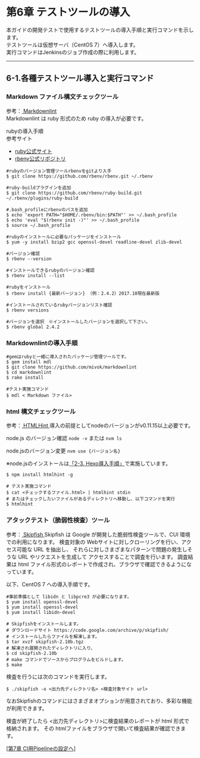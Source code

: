 # 第6章 テストツールの導入

本ガイドの開発テストで使用するテストツールの導入手順と実行コマンドを示します。<br/>
テストツールは仮想サーバ（CentOS 7）へ導入します。<br/>
実行コマンドはJenkinsのジョブ作成の際に利用します。<br/>

-----------------------------------------------------------------------------------------------

## 6-1.各種テストツール導入と実行コマンド

### Markdown ファイル構文チェックツール

参考：[ Markdownlint ](https://github.com/mivok/markdownlint)<br/>
Markdownlint は ruby 形式のため ruby の導入が必要です。<br/>

rubyの導入手順  
参考サイト
  - [ruby公式サイト](https://www.ruby-lang.org) 
  - [rbenv公式リポジトリ](https://github.com/rbenv/rbenv)<br/>
  
```
#rubyのバージョン管理ツールrbenvをgitより入手
$ git clone https://github.com/rbenv/rbenv.git ~/.rbenv

#ruby-buildプラグインを追加
$ git clone https://github.com/rbenv/ruby-build.git ~/.rbenv/plugins/ruby-build

#.bash_profileにrbenvのパスを追加
$ echo 'export PATH="$HOME/.rbenv/bin:$PATH"' >> ~/.bash_profile
$ echo 'eval "$(rbenv init -)"' >> ~/.bash_profile
$ source ~/.bash_profile

#rubyのインストールに必要なパッケージをインストール
$ yum -y install bzip2 gcc openssl-devel readline-devel zlib-devel

#バージョン確認
$ rbenv --version

#インストールできるrubyのバージョン確認
$ rbenv install --list

#rubyをインストール 
$ rbenv install {最新バージョン} （例：2.4.2）2017.10現在最新版

#インストールされているrubyバージョンリスト確認
$ rbenv versions

#バージョンを選択　※インストールしたバージョンを選択して下さい。
$ rbenv global 2.4.2
```

### Markdownlintの導入手順

```
#gemはrubyと一緒に導入されたパッケージ管理ツールです。
$ gem install mdl
$ git clone https://github.com/mivok/markdownlint
$ cd markdownlint
$ rake install

#テスト実施コマンド
$ mdl < Markdown ファイル>
```

### html 構文チェックツール

参考：[ HTMLHint ](http://htmlhint.com/)
導入の前提としてnodeのバージョンがv0.11.15以上必要です。

node.js のバージョン確認 
`node -v` または `nvm ls`

node.jsのバージョン変更
`nvm use {バージョン名}`

※node.jsのインストールは[「2-3. Hexo導入手順」](ci-server.md)で実施しています。

```
$ npm install htmlhint -g

# テスト実施コマンド
$ cat <チェックするファイル.html> | htmlhint stdin
# またはチェックしたいファイルがあるディレクトリへ移動し、以下コマンドを実行
$ htmlhint
```

### アタックテスト（脆弱性検査）ツール

参考：[ Skipfish ](https://code.google.com/archive/p/skipfish/wikis/SkipfishDoc.wiki)
Skipfish は Google が開発した脆弱性検査ツールで、CUI 環境での利用になります。
検査対象の Webサイトに対しクローリングを行い、アクセス可能な URL を抽出し、
それらに対しさまざまなパターンで問題の発生しそうな URL やリクエストを生成して
アクセスすることで調査を行います。
調査結果は html ファイル形式のレポートで作成され、ブラウザで確認できるようになっています。

以下、CentOS 7 への導入手順です。

```
#事前準備として libidn と libpcre3 が必要になります。
$ yum install openssl-devel
$ yum install openssl-devel
$ yum install libidn-devel

# Skipfishをインストールします。
# ダウンロードサイト https://code.google.com/archive/p/skipfish/
# インストールしたらファイルを解凍します。
$ tar xvzf skipfish-2.10b.tgz
# 解凍され展開されたディレクトリに入り、
$ cd skipfish-2.10b
# make コマンドでソースからプログラムをビルドします。
$ make
```

検査を行うには次のコマンドを実行します。

```
$ ./skipfish -o <出力先ディレクトリ名> <検査対象サイト url>
```

なおSkipfishのコマンドにはさまざまオプションが用意されており、多彩な機能が利用できます。

検査が終了したら <出力先ディレクトリ>に検査結果のレポートが html 形式で格納されます。
その htmlファイルをブラウザで開いて検査結果が確認できます。

[[第7章 CI用Pipelineの設定へ]](pipeline.md)
